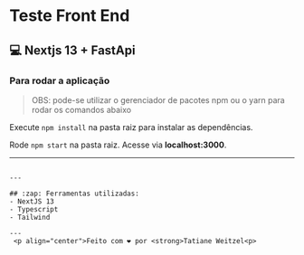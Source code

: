 # Teste Front End

## 💻 Nextjs 13 + FastApi
### Para rodar a aplicação

> OBS: pode-se utilizar o gerenciador de pacotes npm ou o yarn para rodar os comandos abaixo

Execute ```npm install``` na pasta raiz para instalar as dependências.

Rode ```npm start``` na pasta raiz. Acesse via **localhost:3000**.

---
```

---

## :zap: Ferramentas utilizadas:
- NextJS 13
- Typescript
- Tailwind

---
 <p align="center">Feito com ❤️ por <strong>Tatiane Weitzel<p>
